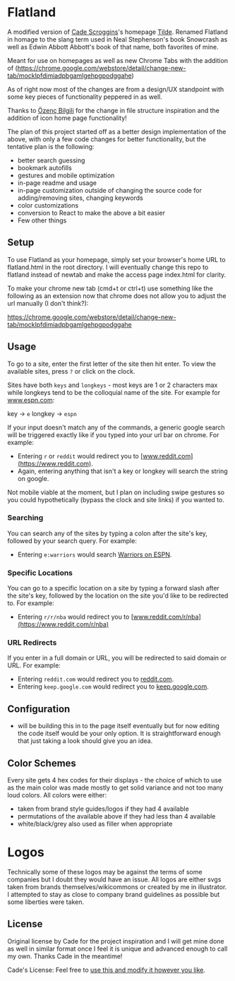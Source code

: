 # Flatland

A modified version of [Cade Scroggins](https://github.com/cadejscroggins)'s homepage [Tilde](https://github.com/cadejscroggins/tilde). Renamed Flatland in homage to the slang term used in Neal Stephenson's book Snowcrash as well as Edwin Abbott Abbott's book of that name, both favorites of mine.

Meant for use on homepages as well as new Chrome Tabs with the addition of (https://chrome.google.com/webstore/detail/change-new-tab/mocklpfdimiadpbgamlgehpgpodggahe)

As of right now most of the changes are from a design/UX standpoint with some key pieces of functionality peppered in as well.

Thanks to [Özenç Bilgili](https://github.com/Ozencb) for the change in file structure inspiration and the addition of icon home page functionality!

The plan of this project started off as a better design implementation of the above, with only a few code changes for better functionality, but the tentative plan is the following:

- better search guessing
- bookmark autofills
- gestures and mobile optimization
- in-page readme and usage 
- in-page customization outside of changing the source code for adding/removing sites, changing keywords
- color customizations
- conversion to React to make the above a bit easier
- Few other things

## Setup

To use Flatland as your homepage, simply set your browser's home URL to flatland.html in the root directory. I will eventually change this repo to flatland instead of newtab and make the access page index.html for clarity.

To make your chrome new tab (cmd+t or ctrl+t) use something like the following as an extension now that chrome does not allow you to adjust the url manually (I don't think?):

https://chrome.google.com/webstore/detail/change-new-tab/mocklpfdimiadpbgamlgehpgpodggahe 

## Usage

To go to a site, enter the first letter of the site then hit enter.
To view the available sites, press `?` or click on the clock.

Sites have both `keys` and `longkeys` - most keys are 1 or 2 characters max while longkeys tend to be the colloquial name of the site. For example for www.espn.com:

key -> `e`
longkey -> `espn`

If your input doesn't match any of the commands, a generic google search will be triggered exactly like if you typed into your url bar on chrome. For example:

- Entering `r` or `reddit` would redirect you to [www.reddit.com](https://www.reddit.com).
- Again, entering anything that isn't a key or longkey will search the string on google.

Not mobile viable at the moment, but I plan on including swipe gestures so you could hypothetically (bypass the clock and site links) if you wanted to.

### Searching

You can search any of the sites by typing a colon after the site's key, followed by your search query. For example:

- Entering `e:warriors` would search
  [Warriors on ESPN](http://www.espn.com/search/results?q=warriors).

### Specific Locations

You can go to a specific location on a site by typing a forward slash after the
site's key, followed by the location on the site you'd like to be redirected to.
For example:

- Entering `r/r/nba` would redirect you to
  [www.reddit.com/r/nba](https://www.reddit.com/r/nba)

### URL Redirects

If you enter in a full domain or URL, you will be redirected to said domain or
URL. For example:

- Entering `reddit.com` would redirect you to
  [reddit.com](https://reddit.com/).
- Entering `keep.google.com` would redirect you to
  [keep.google.com](https://keep.google.com/).

## Configuration

- will be building this in to the page itself eventually but for now editing the code itself would be your only option. It is straightforward enough that just taking a look should give you an idea.

## Color Schemes

Every site gets 4 hex codes for their displays - the choice of which to use as the main color was made mostly to get solid variance and not too many loud colors. All colors were either:

- taken from brand style guides/logos if they had 4 available
- permutations of the available above if they had less than 4 available
- white/black/grey also used as filler when appropriate

# Logos

Technically some of these logos may be against the terms of some companies but I doubt they would have an issue. All logos are either svgs taken from brands themselves/wikicommons or created by me in illustrator. I attempted to stay as close to company brand guidelines as possible but some liberties were taken. 

## License

Original license by Cade for the project inspiration and I will get mine done as well in similar format once I feel it is unique and advanced enough to call my own. Thanks Cade in the meantime!

Cade's License: 
Feel free to [use this and modify it however you like](https://github.com/cadejscroggins/tilde/blob/master/LICENSE).
